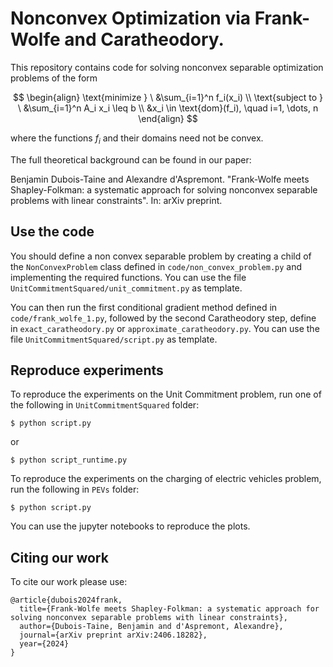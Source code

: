 # Nonconvex Optimization via Frank-Wolfe and Caratheodory.

This repository contains code for solving nonconvex separable optimization problems of the form

$$
\begin{align}
\text{minimize } \ &\sum_{i=1}^n f_i(x_i) \\
\text{subject to } \ &\sum_{i=1}^n A_i x_i \leq b \\
&x_i \in \text{dom}(f_i), \quad i=1, \dots, n
\end{align}
$$

where the functions $f_i$ and their domains need not be convex.

The full theoretical background can be found in our paper:

Benjamin Dubois-Taine and Alexandre d'Aspremont. "Frank-Wolfe meets Shapley-Folkman: a systematic approach for solving nonconvex separable problems with linear constraints". In: arXiv preprint.

## Use the code

You should define a non convex separable problem by creating a child of the `NonConvexProblem` class defined in `code/non_convex_problem.py` and implementing the required functions. You can use the file `UnitCommitmentSquared/unit_commitment.py` as template.

You can then run the first conditional gradient method defined in `code/frank_wolfe_1.py`, followed by the second Caratheodory step, define in `exact_caratheodory.py` or `approximate_caratheodory.py`. You can use the file `UnitCommitmentSquared/script.py` as template.

## Reproduce experiments

To reproduce the experiments on the Unit Commitment problem, run one of the following in `UnitCommitmentSquared` folder:

```
$ python script.py
```
or 
```
$ python script_runtime.py
```

To reproduce the experiments on the charging of electric vehicles problem, run the following in `PEVs` folder:
```
$ python script.py
```

You can use the jupyter notebooks to reproduce the plots.

## Citing our work

To cite our work please use:

```
@article{dubois2024frank,
  title={Frank-Wolfe meets Shapley-Folkman: a systematic approach for solving nonconvex separable problems with linear constraints},
  author={Dubois-Taine, Benjamin and d'Aspremont, Alexandre},
  journal={arXiv preprint arXiv:2406.18282},
  year={2024}
}
```

